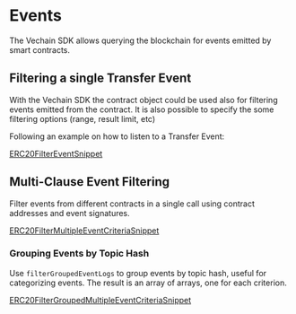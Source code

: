 # Events

The Vechain SDK allows querying the blockchain for events emitted by smart contracts.

## Filtering a single Transfer Event

With the Vechain SDK the contract object could be used also for filtering events emitted from the contract. It is also possible to specify the some filtering options (range, result limit, etc)

Following an example on how to listen to a Transfer Event:

[ERC20FilterEventSnippet](examples/contracts/contract-event-filter.ts)


## Multi-Clause Event Filtering

Filter events from different contracts in a single call using contract addresses and event signatures.

[ERC20FilterMultipleEventCriteriaSnippet](examples/contracts/contract-event-filter.ts)

### Grouping Events by Topic Hash

Use `filterGroupedEventLogs` to group events by topic hash, useful for categorizing events. The result is an array of arrays, one for each criterion.

[ERC20FilterGroupedMultipleEventCriteriaSnippet](examples/contracts/contract-event-filter.ts)

